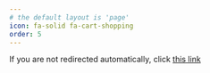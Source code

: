 ```yaml
---
# the default layout is 'page'
icon: fa-solid fa-cart-shopping
order: 5
---
```

<html>
<head>
  <script type="text/javascript">
    window.location.href = "https://exclaim.gg/store/TNN-Store"
  </script>
</head>
<body>
  If you are not redirected automatically, click <a href='https://exclaim.gg/store/TNN-Store'>this link</a>
</body>
</html>
